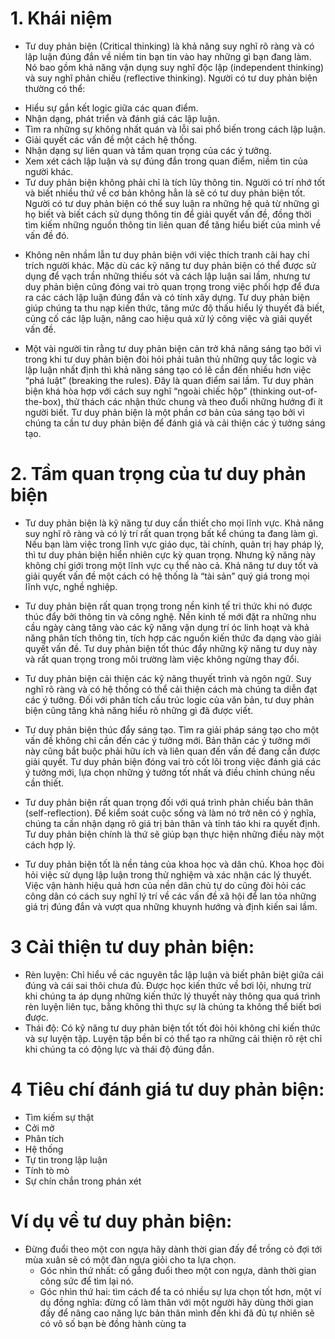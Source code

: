 # 1. Khái niệm

- Tư duy phản biện (Critical thinking) là khả năng suy nghĩ rõ ràng và có lập luận đúng đắn về niềm tin bạn tin vào hay những gì bạn đang làm. Nó bao gồm khả năng vận dụng suy nghĩ độc lập (independent thinking) và suy nghĩ phản chiếu (reflective thinking). Người có tư duy phản biện thường có thể:

* Hiểu sự gắn kết logic giữa các quan điểm.
* Nhận dạng, phát triển và đánh giá các lập luận.
* Tìm ra những sự không nhất quán và lỗi sai phổ biến trong cách lập luận.
* Giải quyết các vấn đề một cách hệ thống.
* Nhận dạng sự liên quan và tầm quan trọng của các ý tưởng.
* Xem xét cách lập luận và sự đúng đắn trong quan điểm, niềm tin của người khác.
* Tư duy phản biện không phải chỉ là tích lũy thông tin. Người có trí nhớ tốt và biết nhiều thứ về cơ bản không hẳn là sẽ có tư duy phản biện tốt. Người có tư duy phản biện có thể suy luận ra những hệ quả từ những gì họ biết và biết cách sử dụng thông tin để giải quyết vấn đề, đồng thời tìm kiếm những nguồn thông tin liên quan để tăng hiểu biết của mình về vấn đề đó.

- Không nên nhầm lẫn tư duy phản biện với việc thích tranh cãi hay chỉ trích người khác. Mặc dù các kỹ năng tư duy phản biện có thể được sử dụng để vạch trần những thiếu sót và cách lập luận sai lầm, nhưng tư duy phản biện cũng đóng vai trò quan trọng trong việc phối hợp để đưa ra các cách lập luận đúng đắn và có tính xây dựng. Tư duy phản biện giúp chúng ta thu nạp kiến thức, tăng mức độ thấu hiểu lý thuyết đã biết, củng cố các lập luận, nâng cao hiệu quả xử lý công việc và giải quyết vấn đề.

- Một vài người tin rằng tư duy phản biện cản trở khả năng sáng tạo bởi vì trong khi tư duy phản biện đòi hỏi phải tuân thủ những quy tắc logic và lập luận nhất định thì khả năng sáng tạo có lẽ cần đến nhiều hơn việc “phá luật” (breaking the rules). Đây là quan điểm sai lầm. Tư duy phản biện khá hòa hợp với cách suy nghĩ “ngoài chiếc hộp” (thinking out-of-the-box), thử thách các nhận thức chung và theo đuổi những hướng đi ít người biết. Tư duy phản biện là một phần cơ bản của sáng tạo bởi vì chúng ta cần tư duy phản biện để đánh giá và cải thiện các ý tưởng sáng tạo.

# 2. Tầm quan trọng của tư duy phản biện

- Tư duy phản biện là kỹ năng tư duy cần thiết cho mọi lĩnh vực. Khả năng suy nghĩ rõ ràng và có lý trí rất quan trọng bất kể chúng ta đang làm gì. Nếu bạn làm việc trong lĩnh vực giáo dục, tài chính, quản trị hay pháp lý, thì tư duy phản biện hiển nhiên cực kỳ quan trọng. Nhưng kỹ năng này không chỉ giới trong một lĩnh vực cụ thể nào cả. Khả năng tư duy tốt và giải quyết vấn đề một cách có hệ thống là “tài sản” quý giá trong mọi lĩnh vực, nghề nghiệp.

- Tư duy phản biện rất quan trọng trong nền kinh tế tri thức khi nó được thúc đẩy bởi thông tin và công nghệ. Nền kinh tế mới đặt ra những nhu cầu ngày càng tăng vào các kỹ năng vận dụng trí óc linh hoạt và khả năng phân tích thông tin, tích hợp các nguồn kiến thức đa dạng vào giải quyết vấn đề. Tư duy phản biện tốt thúc đẩy những kỹ năng tư duy này và rất quan trọng trong môi trường làm việc không ngừng thay đổi.

- Tư duy phản biện cải thiện các kỹ năng thuyết trình và ngôn ngữ. Suy nghĩ rõ ràng và có hệ thống có thể cải thiện cách mà chúng ta diễn đạt các ý tưởng. Đối với phân tích cấu trúc logic của văn bản, tư duy phản biện cũng tăng khả năng hiểu rõ những gì đã được viết.

- Tư duy phản biện thúc đẩy sáng tạo. Tìm ra giải pháp sáng tạo cho một vấn đề không chỉ cần đến các ý tưởng mới. Bản thân các ý tưởng mới này cũng bắt buộc phải hữu ích và liên quan đến vấn đề đang cần được giải quyết. Tư duy phản biện đóng vai trò cốt lõi trong việc đánh giá các ý tưởng mới, lựa chọn những ý tưởng tốt nhất và điều chỉnh chúng nếu cần thiết.

- Tư duy phản biện rất quan trọng đối với quá trình phản chiếu bản thân (self-reflection). Để kiểm soát cuộc sống và làm nó trở nên có ý nghĩa, chúng ta cần nhận dạng rõ giá trị bản thân và tỉnh táo khi ra quyết định. Tư duy phản biện chính là thứ sẽ giúp bạn thực hiện những điều này một cách hợp lý.

- Tư duy phản biện tốt là nền tảng của khoa học và dân chủ. Khoa học đòi hỏi việc sử dụng lập luận trong thử nghiệm và xác nhận các lý thuyết. Việc vận hành hiệu quả hơn của nền dân chủ tự do cũng đòi hỏi các công dân có cách suy nghĩ lý trí về các vấn đề xã hội để lan tỏa những giá trị đúng đắn và vượt qua những khuynh hướng và định kiến sai lầm.

# 3 Cải thiện tư duy phản biện:

- Rèn luyện: Chỉ hiểu về các nguyên tắc lập luận và biết phân biệt giữa cái đúng và cái sai thôi chưa đủ. Được học kiến thức về bơi lội, nhưng trừ khi chúng ta áp dụng những kiến thức lý thuyết này thông qua quá trình rèn luyện liên tục, bằng không thì thực sự là chúng ta không thể biết bơi được.
- Thái độ: Có kỹ năng tư duy phản biện tốt tốt đòi hỏi không chỉ kiến thức và sự luyện tập. Luyện tập bền bỉ có thể tạo ra những cải thiện rõ rệt chỉ khi chúng ta có động lực và thái độ đúng đắn.

# 4 Tiêu chí đánh giá tư duy phản biện:

- Tìm kiếm sự thật
- Cởi mở
- Phân tích
- Hệ thống
- Tự tin trong lập luận
- Tính tò mò
- Sự chín chắn trong phán xét

# Ví dụ về tư duy phản biện:

- Đừng đuổi theo một con ngựa hãy dành thời gian đấy để trồng cỏ đợi tới mùa xuân sẽ có một đàn ngựa giỏi cho ta lựa chọn.
  - Góc nhìn thứ nhất: cố gắng đuổi theo một con ngựa, dành thời gian công sức để tìm lại nó.
  - Góc nhìn thứ hai: tìm cách để ta có nhiều sự lựa chọn tốt hơn, một ví dụ đồng nghĩa: đừng cố làm thân với một người hãy dùng thời gian đấy để nâng cao năng lực bản thân mình đến khi đã đủ tự nhiên sẽ có vô số bạn bè đồng hành cùng ta
